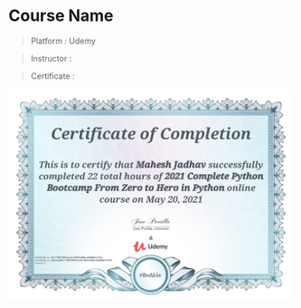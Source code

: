 # Course Name
>Platform : Udemy

>Instructor : 

>Certificate : 

<a href="https://udemy-certificate.s3.amazonaws.com/image/UC-71621593-ba1d-43e9-a68c-d2a86fcc73af.jpg"><img src="./Certificates/Udemy/2021CompletePythonBootcamp.jpg" alt="Python Bootcamp"></a>
